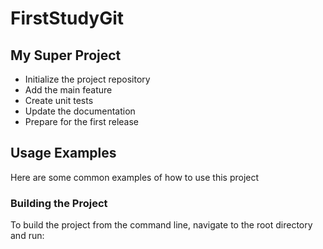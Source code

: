 # FirstStudyGit

## My Super Project

- Initialize the project repository
- Add the main feature
- Create unit tests
- Update the documentation
- Prepare for the first release

## Usage Examples

Here are some common examples of how to use this project

### Building the Project
To build the project from the command line, navigate to the root directory and run: